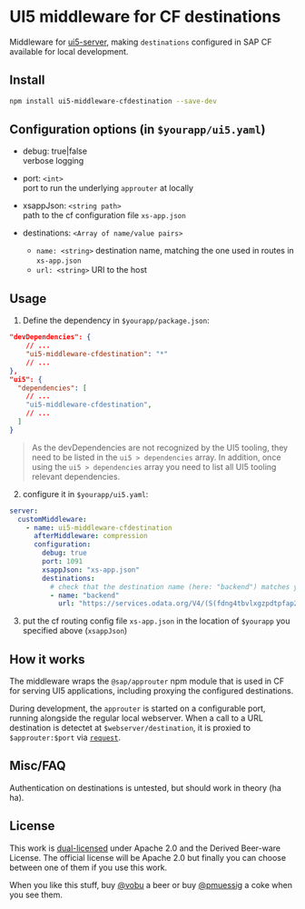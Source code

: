 # UI5 middleware for CF destinations

Middleware for [ui5-server](https://github.com/SAP/ui5-server), making `destinations` configured in SAP CF available for local development.

## Install

```bash
npm install ui5-middleware-cfdestination --save-dev
```

## Configuration options (in `$yourapp/ui5.yaml`)

- debug: true|false  
verbose logging

- port: `<int>`  
port to run the underlying `approuter` at locally

- xsappJson: `<string path>`  
path to the cf configuration file `xs-app.json`

- destinations: `<Array of name/value pairs>`  
  - `name: <string>` destination name, matching the one used in routes in `xs-app.json`  
  - `url: <string>` URI to the host

## Usage

1. Define the dependency in `$yourapp/package.json`:

```json
"devDependencies": {
    // ...
    "ui5-middleware-cfdestination": "*"
    // ...
},
"ui5": {
  "dependencies": [
    // ...
    "ui5-middleware-cfdestination",
    // ...
  ]
}
```

> As the devDependencies are not recognized by the UI5 tooling, they need to be listed in the `ui5 > dependencies` array. In addition, once using the `ui5 > dependencies` array you need to list all UI5 tooling relevant dependencies.

2. configure it in `$yourapp/ui5.yaml`:

```yaml
server:
  customMiddleware:
    - name: ui5-middleware-cfdestination
      afterMiddleware: compression
      configuration:
        debug: true
        port: 1091
        xsappJson: "xs-app.json"
        destinations:
          # check that the destination name (here: "backend") matches your router in xssppJson
          - name: "backend"
            url: "https://services.odata.org/V4/(S(fdng4tbvlxgzpdtpfap2rqss))/TripPinServiceRW/"
```

3. put the cf routing config file `xs-app.json` in the location of `$yourapp` you specified above (`xsappJson`)

## How it works

The middleware wraps the `@sap/approuter` npm module that is used in CF for serving UI5 applications, including proxying the configured destinations.

During development, the `approuter` is started on a configurable port, running alongside the regular local webserver. When a call to a URL destination is detectet at `$webserver/destination`, it is proxied to `$approuter:$port` via [`request`](https://www.npmjs.com/package/request).

## Misc/FAQ

Authentication on destinations is untested, but should work in theory (ha ha).

## License

This work is [dual-licensed](../../LICENSE) under Apache 2.0 and the Derived Beer-ware License. The official license will be Apache 2.0 but finally you can choose between one of them if you use this work.

When you like this stuff, buy [@vobu](https://twitter.com/vobu) a beer or buy [@pmuessig](https://twitter.com/pmuessig) a coke when you see them.
